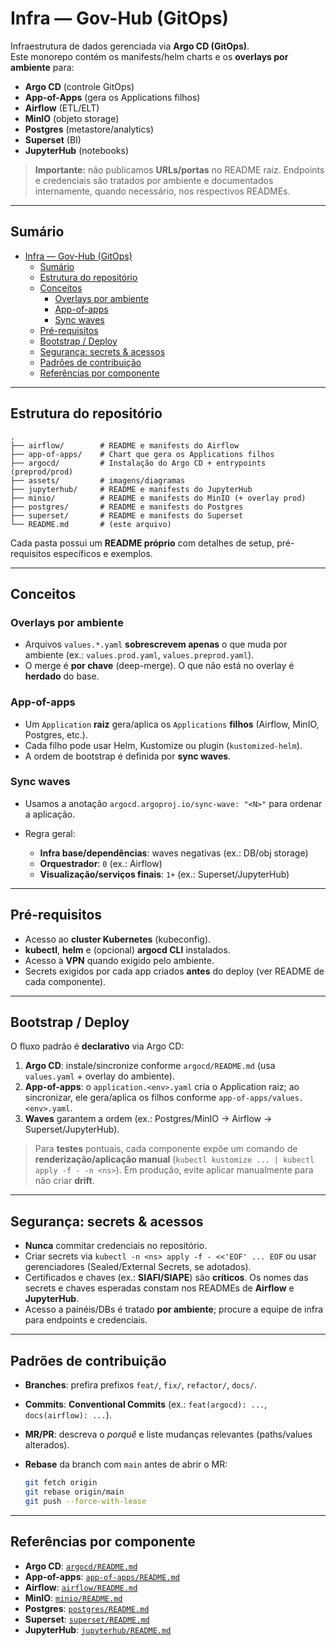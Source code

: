 # Infra — Gov-Hub (GitOps)

Infraestrutura de dados gerenciada via **Argo CD (GitOps)**.  
Este monorepo contém os manifests/helm charts e os **overlays por ambiente** para:

- **Argo CD** (controle GitOps)
- **App-of-Apps** (gera os Applications filhos)
- **Airflow** (ETL/ELT)
- **MinIO** (objeto storage)
- **Postgres** (metastore/analytics)
- **Superset** (BI)
- **JupyterHub** (notebooks)

> **Importante:** não publicamos **URLs/portas** no README raiz. Endpoints e credenciais são tratados por ambiente e documentados internamente, quando necessário, nos respectivos READMEs.

---

## Sumário

- [Infra — Gov-Hub (GitOps)](#infra--gov-hub-gitops)
  - [Sumário](#sumário)
  - [Estrutura do repositório](#estrutura-do-repositório)
  - [Conceitos](#conceitos)
    - [Overlays por ambiente](#overlays-por-ambiente)
    - [App-of-apps](#app-of-apps)
    - [Sync waves](#sync-waves)
  - [Pré-requisitos](#pré-requisitos)
  - [Bootstrap / Deploy](#bootstrap--deploy)
  - [Segurança: secrets \& acessos](#segurança-secrets--acessos)
  - [Padrões de contribuição](#padrões-de-contribuição)
  - [Referências por componente](#referências-por-componente)

---

## Estrutura do repositório

```text
.
├── airflow/        # README e manifests do Airflow
├── app-of-apps/    # Chart que gera os Applications filhos
├── argocd/         # Instalação do Argo CD + entrypoints (preprod/prod)
├── assets/         # imagens/diagramas
├── jupyterhub/     # README e manifests do JupyterHub
├── minio/          # README e manifests do MinIO (+ overlay prod)
├── postgres/       # README e manifests do Postgres
├── superset/       # README e manifests do Superset
└── README.md       # (este arquivo)
````

Cada pasta possui um **README próprio** com detalhes de setup, pré-requisitos específicos e exemplos.

---

## Conceitos

### Overlays por ambiente

* Arquivos `values.*.yaml` **sobrescrevem apenas** o que muda por ambiente (ex.: `values.prod.yaml`, `values.preprod.yaml`).
* O merge é **por chave** (deep-merge). O que não está no overlay é **herdado** do base.

### App-of-apps

* Um `Application` **raiz** gera/aplica os `Applications` **filhos** (Airflow, MinIO, Postgres, etc.).
* Cada filho pode usar Helm, Kustomize ou plugin (`kustomized-helm`).
* A ordem de bootstrap é definida por **sync waves**.

### Sync waves

* Usamos a anotação `argocd.argoproj.io/sync-wave: "<N>"` para ordenar a aplicação.
* Regra geral:

  * **Infra base/dependências**: waves negativas (ex.: DB/obj storage)
  * **Orquestrador**: `0` (ex.: Airflow)
  * **Visualização/serviços finais**: `1+` (ex.: Superset/JupyterHub)

---

## Pré-requisitos

* Acesso ao **cluster Kubernetes** (kubeconfig).
* **kubectl**, **helm** e (opcional) **argocd CLI** instalados.
* Acesso à **VPN** quando exigido pelo ambiente.
* Secrets exigidos por cada app criados **antes** do deploy (ver README de cada componente).

---

## Bootstrap / Deploy

O fluxo padrão é **declarativo** via Argo CD:

1. **Argo CD**: instale/sincronize conforme `argocd/README.md` (usa `values.yaml` + overlay do ambiente).
2. **App-of-apps**: o `application.<env>.yaml` cria o Application raiz; ao sincronizar, ele gera/aplica os filhos conforme `app-of-apps/values.<env>.yaml`.
3. **Waves** garantem a ordem (ex.: Postgres/MinIO → Airflow → Superset/JupyterHub).

> Para **testes** pontuais, cada componente expõe um comando de **renderização/aplicação manual** (`kubectl kustomize ... | kubectl apply -f - -n <ns>`). Em produção, evite aplicar manualmente para não criar **drift**.

---

## Segurança: secrets & acessos

* **Nunca** commitar credenciais no repositório.
* Criar secrets via `kubectl -n <ns> apply -f - <<'EOF' ... EOF` ou usar gerenciadores (Sealed/External Secrets, se adotados).
* Certificados e chaves (ex.: **SIAFI/SIAPE**) são **críticos**. Os nomes das secrets e chaves esperadas constam nos READMEs de **Airflow** e **JupyterHub**.
* Acesso a painéis/DBs é tratado **por ambiente**; procure a equipe de infra para endpoints e credenciais.

---

## Padrões de contribuição

* **Branches**: prefira prefixos `feat/`, `fix/`, `refactor/`, `docs/`.
* **Commits**: **Conventional Commits** (ex.: `feat(argocd): ...`, `docs(airflow): ...`).
* **MR/PR**: descreva o *porquê* e liste mudanças relevantes (paths/values alterados).
* **Rebase** da branch com `main` antes de abrir o MR:

  ```bash
  git fetch origin
  git rebase origin/main
  git push --force-with-lease
  ```

---

## Referências por componente

* **Argo CD**: [`argocd/README.md`](./argocd/README.md)
* **App-of-apps**: [`app-of-apps/README.md`](./app-of-apps/README.md)
* **Airflow**: [`airflow/README.md`](./airflow/README.md)
* **MinIO**: [`minio/README.md`](./minio/README.md)
* **Postgres**: [`postgres/README.md`](./postgres/README.md)
* **Superset**: [`superset/README.md`](./superset/README.md)
* **JupyterHub**: [`jupyterhub/README.md`](./jupyterhub/README.md)
